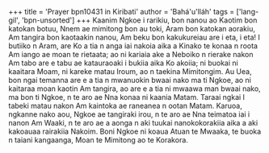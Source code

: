 +++
title = 'Prayer bpn10431 in Kiribati'
author = 'Bahá'u'lláh'
tags = ['lang-gil', 'bpn-unsorted']
+++
Kaanim Ngkoe i rarikiu, bon nanou ao Kaotim bon katokan botuu, Nnem ae mimitong bon au toki, Aram bon katokan aorakiu, Am tangira bon kaotaakin nanou, Am beku bon kakukureiau are i eta, i eta!  I butiiko n Aram, are Ko a tia n anga iai nakoia aika a Kinako te konaa n roota Am iango ae moan te rietaata; ao ni kariaia ake a Neboiko n rierake nakon Am tabo are e tabu ae katauraoaki i bukiia aika Ko akoiia; ni buokai ni kaaitara Moam, ni kareke matau Iroum, ao n taekina Mimitongim.
Au Uea, bon ngai temanna are e a tia n mwanuokin bwaai nako ma ti Ngkoe, ao ni kaitaraa moan kaotin Am tangira, ao are e a tia ni mwaawa man bwaai nako, ma bon ti Ngkoe, n te aro ae Nna konaa ni kaania Matam.  Taraai ngkai I tabeki matau nakon Am kaintoka ae raneanea n ootan Matam.  Karuoa, ngkanne nako aou, Ngkoe ae tangiraki irou, n te aro ae Nna teimatoa iai i nanon Am Waaki, n te aro ae a aonga n aki tuukai nanokokorakiia aika a aki kakoauaa rairakiia Nakoim.
Boni Ngkoe ni koaua Atuan te Mwaaka, te buoka n taiani kangaanga, Moan te Mimitong ao te Korakora.
